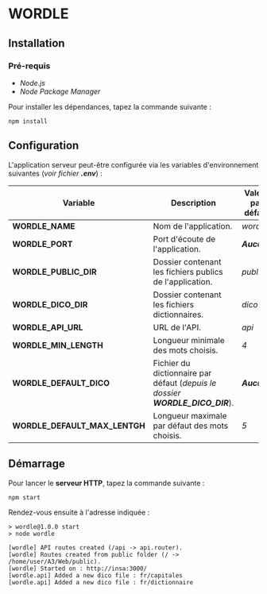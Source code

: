 # __WORDLE__

## __Installation__

### __Pré-requis__

- _Node.js_
- _Node Package Manager_

Pour installer les dépendances, tapez la commande suivante :
```shell
npm install
```

## __Configuration__

L'application serveur peut-être configurée via les variables d'environnement suivantes (_voir fichier __.env___) :

| __Variable__                  | __Description__                                                               | __Valeur par défaut__ |
| ----------------------------- | ----------------------------------------------------------------------------- | --------------------- |
| __WORDLE_NAME__               | Nom de l'application.                                                         | _wordle_              |
| __WORDLE_PORT__               | Port d'écoute de l'application.                                               | ___Aucune___          |
| __WORDLE_PUBLIC_DIR__         | Dossier contenant les fichiers publics de l'application.                      | _public_              |
| __WORDLE_DICO_DIR__           | Dossier contenant les fichiers dictionnaires.                                 | _dico_                |
| __WORDLE_API_URL__            | URL de l'API.                                                                 | _api_                 |
| __WORDLE_MIN_LENGTH__         | Longueur minimale des mots choisis.                                           | _4_                   |
| __WORDLE_DEFAULT_DICO__       | Fichier du dictionnaire par défaut (_depuis le dossier __WORDLE_DICO_DIR___). | ___Aucune___          |
| __WORDLE_DEFAULT_MAX_LENTGH__ | Longueur maximale par défaut des mots choisis.                                | _5_                   |

## __Démarrage__

Pour lancer le __serveur HTTP__, tapez la commande suivante :
```shell
npm start
```

Rendez-vous ensuite à l'adresse indiquée :
```shell
> wordle@1.0.0 start
> node wordle

[wordle] API routes created (/api -> api.router).
[wordle] Routes created from public folder (/ -> /home/user/A3/Web/public).
[wordle] Started on : http://insa:3000/
[wordle.api] Added a new dico file : fr/capitales
[wordle.api] Added a new dico file : fr/dictionnaire
```